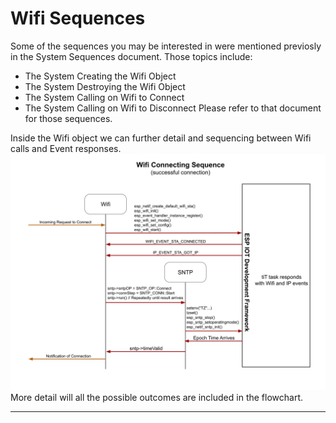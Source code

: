 # Wifi Sequences  

Some of the sequences you may be interested in were mentioned previosly in the System Sequences document.  Those topics include:
* The System Creating the Wifi Object
* The System Destroying the Wifi Object
* The System Calling on Wifi to Connect
* The System Calling on Wifi to Disconnect
Please refer to that document for those sequences.

Inside the Wifi object we can further detail and sequencing between Wifi calls and Event responses.
![Wifi Connectng Sequence](./drawings/wifi_connecting_sequence.svg)
More detail will all the possible outcomes are included in the flowchart.
___  